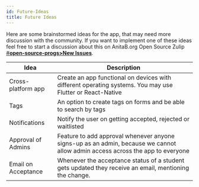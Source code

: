 ```yaml
---
id: Future-Ideas
title: Future Ideas
---
```


Here are some brainstormed ideas for the app, that may need more discussion with the community.
If you want to implement one of these ideas feel free to start a discussion about this on AnitaB.org Open Source Zulip [#**open-source-progs>New Issues**](https://anitab-org.zulipchat.com/#narrow/stream/237907-open-source-progs/topic/New.20Issues).

| Idea                                                  | Description                                                                                                                                                                                                         |
|-------------------------------------------------------|---------------------------------------------------------------------------------------------------------------------------------------------------------------------------------------------------------------------|
| Cross-platform app                   | Create an app functional on devices with different operating systems. You may use Flutter or React-Native                        |
| Tags                    | An option to create tags on forms and be able to search by tags    |
| Notifications                    | Notify the user on getting accepted, rejected or waitlisted    |
| Approval of Admins               | Feature to add approval whenever anyone signs-up as an admin, because we cannot allow admin access across the app to everyone   |
| Email on Acceptance        | Whenever the acceptance status of a student gets updated they receive an email, mentioning the change.  |
